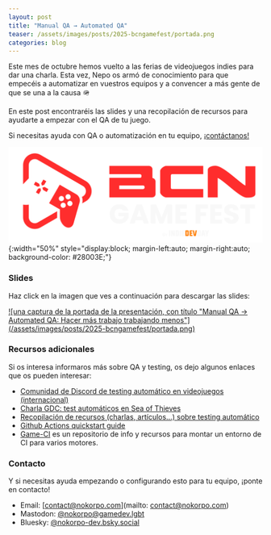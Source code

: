 ```yaml
---
layout: post
title: "Manual QA → Automated QA"
teaser: /assets/images/posts/2025-bcngamefest/portada.png
categories: blog
---
```


Este mes de octubre hemos vuelto a las ferias de videojuegos indies para dar una charla. Esta vez, Nepo os armó de conocimiento para que empecéis a automatizar en vuestros equipos y a convencer a más gente de que se una a la causa 🪖

En este post encontraréis las slides y una recopilación de recursos para ayudarte a empezar con el QA de tu juego.

Si necesitas ayuda con QA o automatización en tu equipo, [¡contáctanos!](#contacto)

![logo de BCN Game Fest](/assets/images/posts/2025-bcngamefest/bcngamefest.png){:width="50%" style="display:block; margin-left:auto; margin-right:auto; background-color: #28003E;"}

### Slides

Haz click en la imagen que ves a continuación para descargar las slides:

<a href="/assets/downloads/bcngamefest/slides.pdf">
![una captura de la portada de la presentación, con título "Manual QA → Automated QA: Hacer más trabajo trabajando menos"](/assets/images/posts/2025-bcngamefest/portada.png)
</a>

### Recursos adicionales

Si os interesa informaros más sobre QA y testing, os dejo algunos enlaces que os pueden interesar:
- [Comunidad de Discord de testing automático en videojuegos (internacional)](https://discord.gg/kzWcY6ghAb)
- [Charla GDC: test automáticos en Sea of Thieves](https://www.youtube.com/watch?v=X673tOi8pU8)
- [Recopilación de recursos (charlas, artículos...) sobre testing automático](https://trello.com/b/nGE5yqZk/game-automated-testing-resource-hub)
- [Github Actions quickstart guide](https://docs.github.com/en/actions/writing-workflows/quickstart)
- [Game-CI](https://game.ci/) es un repositorio de info y recursos para montar un entorno de CI para varios motores.

### Contacto

Y si necesitas ayuda empezando o configurando esto para tu equipo, ¡ponte en contacto!

* Email: [contact@nokorpo.com](mailto: contact@nokorpo.com)
* Mastodon: [@nokorpo@gamedev.lgbt](https://gamedev.lgbt/@nokorpo)
* Bluesky: [@nokorpo-dev.bsky.social](https://bsky.app/profile/nokorpo-dev.bsky.social)

